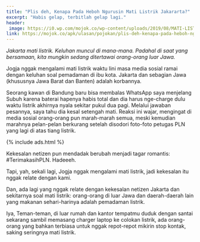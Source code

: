 ```yaml
---
title: "Plis deh, Kenapa Pada Heboh Ngurusin Mati Listrik Jakararta?"
excerpt: "Habis gelap, terbitlah gelap lagi."
header:
 image: https://i0.wp.com/mojok.co/wp-content/uploads/2019/08/MATI-LISTRIK-1.jpg
link: https://mojok.co/apk/ulasan/pojokan/plis-deh-kenapa-pada-heboh-ngurusin-mati-listrik-jakarta/
---
```


_Jakarta mati listrik. Keluhan muncul di mana-mana. Padahal di saat yang bersamaan, kita mungkin sedang ditertawai orang-orang luar Jawa._

Jogja nggak mengalami mati listrik waktu lini masa media sosial ramai dengan keluhan soal pemadaman di ibu kota. Jakarta dan sebagian Jawa (khususnya Jawa Barat dan Banten) adalah korbannya.

Seorang kawan di Bandung baru bisa membalas WhatsApp saya menjelang Subuh karena baterai hapenya habis total dan dia harus nge-charge dulu waktu listrik akhirnya nyala sekitar pukul dua pagi. Melalui jawaban pesannya, saya tahu dia kesal setengah mati. Reaksi ini wajar, mengingat di media sosial orang-orang pun marah-marah semua, meski kemudian marahnya pelan-pelan berkurang setelah disodori foto-foto petugas PLN yang lagi di atas tiang listrik.

{% include ads.html %}

Kekesalan netizen pun mendadak berubah menjadi tagar romantis: #TerimakasihPLN. Hadeeeh.

Tapi, yah, sekali lagi, Jogja nggak mengalami mati listrik, jadi kekesalan itu nggak relate dengan kami.

Dan, ada lagi yang nggak relate dengan kekesalan netizen Jakarta dan sekitarnya soal mati listrik: orang-orang di luar Jawa dan daerah-daerah lain yang makanan sehari-harinya adalah pemadaman listrik.

Iya, Teman-teman, di luar rumah dan kantor tempatmu duduk dengan santai sekarang sambil memasang charger laptop ke colokan listrik, ada orang-orang yang bahkan terbiasa untuk nggak repot-repot mikirin stop kontak, saking seringnya mati listrik.
